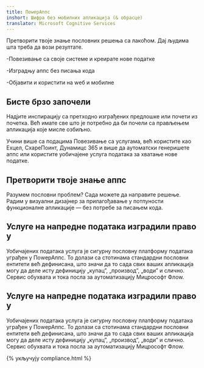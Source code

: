 ```yaml
---
title: ПоwерАппс
inshort: Шифра без мобилних апликација (& обрасце)
translator: Microsoft Cognitive Services
---
```


Претворити твоје знање пословних решења са лакоћом. Дај људима шта треба да вози резултате.

-Повезивање са своје системе и креирате нове податке

-Изградњу аппс без писања кода

-Објавити и користити на wеб и мобилне

## Бисте брзо започели
Надјите инспирацију са претходно изграђених предлошке или почети из почетка. Већ имате све што је потребно да би почели са прављењем апликација које мисле озбиљно.

Учини више са подацима
Повезивање са услугама, већ користите као Еxцел, СхареПоинт, Дyнамицс 365 и више да аутоматски генеришете аппс или користите уобичајене услуга података за хватање нове податке.

## Претворити твоје знање аппс
Разумем пословни проблем? Сада можете да направите решење. Радим у визуални дизајнер за прилагођавање у потпуности функционалне апликације — без потребе за писањем кода.

## Услуге на напредне података изградили право у
Уобичајених података услуга је сигурну пословну платформу података уграђен у ПоwерАппс. То долази са стотинама стандардни пословни ентитети већ дефинисана, што значи да то сада свих ваших апликација могу да деле исту дефиницију „купац”, „производ”, „води” и слично. Сервис обухвата и тока посла за аутоматизацију Мицрософт Флоw.

## Услуге на напредне података изградили право у
Уобичајених података услуга је сигурну пословну платформу података уграђен у ПоwерАппс. То долази са стотинама стандардни пословни ентитети већ дефинисана, што значи да то сада свих ваших апликација могу да деле исту дефиницију „купац”, „производ”, „води” и слично. Сервис обухвата и тока посла за аутоматизацију Мицрософт Флоw.

{% укључују compliance.html %}

